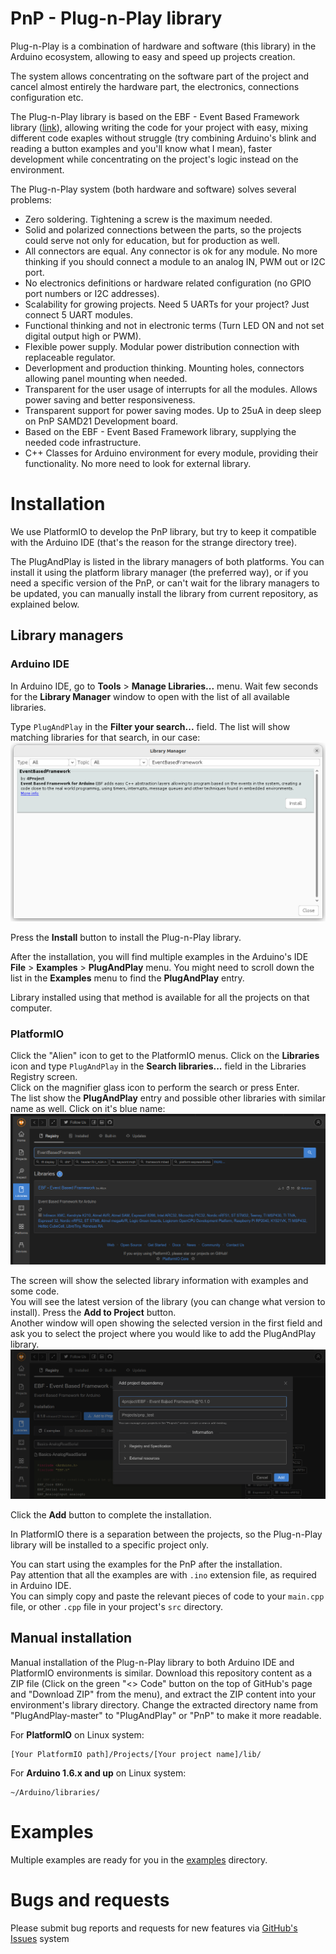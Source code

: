 # PnP - Plug-n-Play library
Plug-n-Play is a combination of hardware and software (this library) in the Arduino ecosystem, allowing to easy and speed up projects creation.

The system allows concentrating on the software part of the project and cancel almost entirely the hardware part, the electronics, connections configuration etc.

The Plug-n-Play library is based on the EBF - Event Based Framework library ([link](https://github.com/4project-co-il/EBF)), allowing writing the code for your project with easy, mixing different code exaples without struggle (try combining Arduino's blink and reading a button examples and you'll know what I mean), faster development while concentrating on the project's logic instead on the environment.

The Plug-n-Play system (both hardware and software) solves several problems:
* Zero soldering. Tightening a screw is the maximum needed.
* Solid and polarized connections between the parts, so the projects could serve not only for education, but for production as well.
* All connectors are equal. Any connector is ok for any module. No more thinking if you should connect a module to an analog IN, PWM out or I2C port.
* No electronics definitions or hardware related configuration (no GPIO port numbers or I2C addresses).
* Scalability for growing projects. Need 5 UARTs for your project? Just connect 5 UART modules.
* Functional thinking and not in electronic terms (Turn LED ON and not set digital output high or PWM).
* Flexible power supply. Modular power distribution connection with replaceable regulator.
* Deverlopment and production thinking. Mounting holes, connectors allowing panel mounting when needed.
* Transparent for the user usage of interrupts for all the modules. Allows power saving and better responsiveness.
* Transparent support for power saving modes. Up to 25uA in deep sleep on PnP SAMD21 Development board.
* Based on the EBF - Event Based Framework library, supplying the needed code infrastructure.
* C++ Classes for Arduino environment for every module, providing their functionality. No more need to look for external library.

# Installation
We use PlatformIO to develop the PnP library, but try to keep it compatible with the Arduino IDE (that's the reason for the strange directory tree).

The PlugAndPlay is listed in the library managers of both platforms. You can install it using the platform library manager (the preferred way), or if you need a specific version of the PnP, or can't wait for the library managers to be updated, you can manually install the library from current repository, as explained below.

## Library managers
### Arduino IDE
In Arduino IDE, go to **Tools** > **Manage Libraries...** menu. Wait few seconds for the **Library Manager** window to open with the list of all available libraries.

Type `PlugAndPlay` in the **Filter your search...** field. The list will show matching libraries for that search, in our case:
![PnP - Plug-n-Play system for Arduino](images/arduino-ide-library-manager.png)

Press the **Install** button to install the Plug-n-Play library.

After the installation, you will find multiple examples in the Arduino's IDE **File** > **Examples** > **PlugAndPlay** menu. You might need to scroll down the list in the **Examples** menu to find the **PlugAndPlay** entry.

Library installed using that method is available for all the projects on that computer.

### PlatformIO
Click the "Alien" icon to get to the PlatformIO menus. Click on the **Libraries** icon and type `PlugAndPlay` in the **Search libraries...** field in the Libraries Registry screen.\
Click on the magnifier glass icon to perform the search or press Enter.\
The list show the **PlugAndPlay** entry and possible other libraries with similar name as well. Click on it's blue name:
![PlugAndPlay in PlatformIO Library Registry](images/platformio-libraries-registry.png)

The screen will show the selected library information with examples and some code.\
You will see the latest version of the library (you can change what version to install). Press the **Add to Project** button.\
Another window will open showing the selected version in the first field and ask you to select the project where you would like to add the PlugAndPlay library.
![PlugAndPlay add to PlatformIO project](images/platformio-add-library.png)

Click the **Add** button to complete the installation.

In PlatformIO there is a separation between the projects, so the Plug-n-Play library will be installed to a specific project only.

You can start using the examples for the PnP after the installation.\
Pay attention that all the examples are with `.ino` extension file, as required in Arduino IDE.\
You can simply copy and paste the relevant pieces of code to your `main.cpp` file, or other `.cpp` file in your project's `src` directory.

## Manual installation
Manual installation of the Plug-n-Play library to both Arduino IDE and PlatformIO environments is similar. Download this repository content as a ZIP file (Click on the green "<> Code" button on the top of GitHub's page and "Download ZIP" from the menu),
and extract the ZIP content into your environment's library directory. Change the extracted directory name from "PlugAndPlay-master" to "PlugAndPlay" or "PnP" to make it more readable.

For **PlatformIO** on Linux system:
```
[Your PlatformIO path]/Projects/[Your project name]/lib/
```
For **Arduino 1.6.x and up** on Linux system:
```
~/Arduino/libraries/
```

# Examples
Multiple examples are ready for you in the [examples](https://github.com/4project-co-il/PlugAndPlay/tree/master/examples) directory.

# Bugs and requests
Please submit bug reports and requests for new features via [GitHub's Issues](https://github.com/4project-co-il/PlugAndPlay/issues) system

